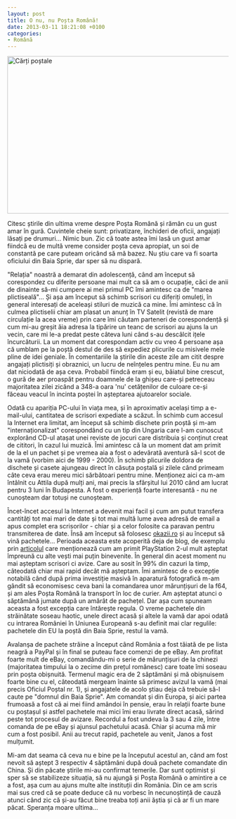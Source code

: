 ```yaml
---
layout: post
title: O nu, nu Poșta Română!
date: 2013-03-11 18:21:08 +0100
categories:
- Română
---
```

<p><a href="http://www.rusiczki.net/wp-content/uploads/2013/10/DSC_3307.jpg"><img class="alignnone size-medium wp-image-4562" alt="Cărți poștale" src="http://www.rusiczki.net/wp-content/uploads/2013/10/DSC_3307-693x358.jpg" width="693" height="358" /></a></p>
<p>Citesc știrile din ultima vreme despre Poșta Română și rămân cu un gust amar în gură. Cuvintele cheie sunt: privatizare, închideri de oficii, angajați lăsați pe drumuri... Nimic bun. Zic că toate astea îmi lasă un gust amar fiindcă eu de multă vreme consider poșta ceva apropiat, un soi de constantă pe care puteam oricând să mă bazez. Nu știu care va fi soarta oficiului din Baia Sprie, dar sper să nu dispară.</p>
<p>"Relația" noastră a demarat din adolescență, când am început să corespondez cu diferite persoane mai mult ca să am o ocupație, căci de anii de dinainte să-mi cumpere ai mei primul PC îmi amintesc ca de "marea plictiseală"... Și așa am început să schimb scrisori cu diferiți omuleți, în general interesați de aceleași stiluri de muzică ca mine. Îmi amintesc că în culmea plictiselii chiar am plasat un anunț în TV Satelit (revistă de mare circulație la acea vreme) prin care îmi căutam parteneri de corespondență și cum mi-au greșit ăia adresa la tipărire un teanc de scrisori au ajuns la un vecin, care mi le-a predat peste câteva luni când s-au descâlcit ițele încurcăturii. La un moment dat corespondam activ cu vreo 4 persoane așa că umblam pe la poștă destul de des să expediez plicurile cu misivele mele pline de idei geniale. În comentariile la știrile din aceste zile am citit despre angajați plictisiți și obraznici, un lucru de neînțeles pentru mine. Eu nu am dat niciodată de așa ceva. Probabil fiindcă eram și eu, băiatul bine crescut, o gură de aer proaspăt pentru doamnele de la ghișeu care-și petreceau majoritatea zilei zicând a 348-a oara 'nu' cetățenilor de culoare ce-și făceau veacul în incinta poștei în așteptarea ajutoarelor sociale.</p>
<p>Odată cu apariția PC-ului în viața mea, și în aproximativ același timp a e-mail-ului, cantitatea de scrisori expediate a scăzut. În schimb cum accesul la Internet era limitat, am început să schimb dischete prin poștă și m-am "internaționalizat" corespondând cu un tip din Ungaria care l-am cunoscut explorând CD-ul atașat unei reviste de jocuri care distribuia și conținut creat de cititori, în cazul lui muzică. Îmi amintesc că la un moment dat am primit de la el un pachet și pe vremea aia a fost o adevărată aventură să-l scot de la vamă (vorbim aici de 1999 - 2000). În schimb plicurile doldora de dischete și casete ajungeau direct în căsuța poștală și zilele când primeam câte ceva erau mereu mici sărbătoari pentru mine. Menționez aici ca m-am întâlnit cu Attila după mulți ani, mai precis la sfârșitul lui 2010 când am lucrat pentru 3 luni în Budapesta. A fost o experiență foarte interesantă - nu ne cunoșteam dar totuși ne cunoșteam.</p>
<p>Încet-încet accesul la Internet a devenit mai facil și cum am putut transfera cantități tot mai mari de date și tot mai multă lume avea adresă de email a apus complet era scrisorilor - chiar și a celor folosite ca paravan pentru transmiterea de date. Însă am început să folosesc <a href="http://www.okazii.ro">okazii.ro</a> și au început să vină pachetele... Perioada aceasta este acoperită deja de blog, de exemplu prin <a href="http://www.rusiczki.net/2004/02/05/damn-army-service-die-die-die/">articolul</a> care menționează cum am primit PlayStation 2-ul mult așteptat împreună cu alte vești mai puțin binevenite. În general din acest moment nu mai așteptam scrisori ci avize. Care au sosit în 99% din cazuri la timp, câteodată chiar mai rapid decât mă așteptam. Îmi amintesc de o excepție notabilă când după prima investiție masivă în aparatură fotografică m-am gândit să economisesc ceva bani la comandarea unor mărunțișuri de la f64, și am ales Poșta Română la transport în loc de curier. Am așteptat atunci o săptămână jumate după un amărât de pachețel. Dar așa cum spuneam aceasta a fost excepția care întărește regula. O vreme pachetele din străinătate soseau haotic, unele direct acasă și altele la vamă dar apoi odată cu intrarea României în Uniunea Europeană s-au definit mai clar regulile: pachetele din EU la poștă din Baia Sprie, restul la vamă.</p>
<p>Avalanșa de pachete străine a început când România a fost tăiată de pe lista neagră a PayPal și în final se puteau face comenzi de pe eBay. Am profitat foarte mult de eBay, comandându-mi o serie de mărunțișuri de la chinezi (majoritatea timpului la o zecime din prețul românesc) care toate îmi soseau prin poșta obișnuită. Termenul magic era de 2 săptămâni și mă obișnuisem foarte bine cu el, câteodată mergeam înainte să primesc avizul la vamă (mai precis Oficiul Poștal nr. 1), și angajatele de acolo știau deja că trebuie să-l caute pe "domnul din Baia Sprie". Am comandat și din Europa, și aici partea frumoasă a fost că ai mei fiind amândoi în pensie, erau în relații foarte bune cu poștașul și astfel pachetele mai mici îmi erau livrate direct acasă, sărind peste tot procesul de avizare. Recordul a fost undeva la 3 sau 4 zile, între comanda de pe eBay și ajunsul pachetului acasă. Chiar și acuma mă mir cum a fost posibil. Anii au trecut rapid, pachetele au venit, Janos a fost mulțumit.</p>
<p>Mi-am dat seama că ceva nu e bine pe la începutul acestul an, când am fost nevoit să aștept 3 respectiv 4 săptămâni după două pachete comandate din China. Și din păcate știrile mi-au confirmat temerile. Dar sunt optimist și sper să se stabilizeze situația, să nu ajungă și Poșta Română o amintire a ce a fost, așa cum au ajuns multe alte instituții din România. Din ce am scris mai sus cred că se poate deduce că nu vorbesc în necunoștință de cauză atunci când zic că și-au făcut bine treaba toți anii ăștia și că ar fi un mare păcat. Speranța moare ultima...</p>
